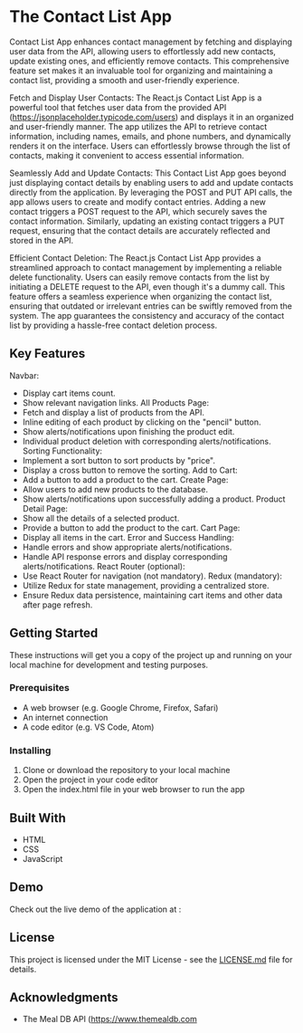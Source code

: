 # The Contact List App 

Contact List App enhances contact management by fetching and displaying user data from the API, allowing users to effortlessly add new contacts, update existing ones, and efficiently remove contacts. This comprehensive feature set makes it an invaluable tool for organizing and maintaining a contact list, providing a smooth and user-friendly experience.

Fetch and Display User Contacts: The React.js Contact List App is a powerful tool that fetches user data from the provided API (https://jsonplaceholder.typicode.com/users) and displays it in an organized and user-friendly manner. The app utilizes the API to retrieve contact information, including names, emails, and phone numbers, and dynamically renders it on the interface. Users can effortlessly browse through the list of contacts, making it convenient to access essential information.

Seamlessly Add and Update Contacts: This Contact List App goes beyond just displaying contact details by enabling users to add and update contacts directly from the application. By leveraging the POST and PUT API calls, the app allows users to create and modify contact entries. Adding a new contact triggers a POST request to the API, which securely saves the contact information. Similarly, updating an existing contact triggers a PUT request, ensuring that the contact details are accurately reflected and stored in the API.

Efficient Contact Deletion: The React.js Contact List App provides a streamlined approach to contact management by implementing a reliable delete functionality. Users can easily remove contacts from the list by initiating a DELETE request to the API, even though it's a dummy call. This feature offers a seamless experience when organizing the contact list, ensuring that outdated or irrelevant entries can be swiftly removed from the system. The app guarantees the consistency and accuracy of the contact list by providing a hassle-free contact deletion process.

## Key Features

Navbar:
- Display cart items count.
- Show relevant navigation links.
All Products Page:
- Fetch and display a list of products from the API.
- Inline editing of each product by clicking on the "pencil" button.
- Show alerts/notifications upon finishing the product edit.
- Individual product deletion with corresponding alerts/notifications.
Sorting Functionality:
- Implement a sort button to sort products by "price".
- Display a cross button to remove the sorting.
Add to Cart:
- Add a button to add a product to the cart.
Create Page:
- Allow users to add new products to the database.
- Show alerts/notifications upon successfully adding a product.
Product Detail Page:
- Show all the details of a selected product.
- Provide a button to add the product to the cart.
Cart Page:
- Display all items in the cart.
Error and Success Handling:
- Handle errors and show appropriate alerts/notifications.
- Handle API response errors and display corresponding alerts/notifications.
React Router (optional):
- Use React Router for navigation (not mandatory).
Redux (mandatory):
- Utilize Redux for state management, providing a centralized store.
- Ensure Redux data persistence, maintaining cart items and other data after page refresh.

## Getting Started

These instructions will get you a copy of the project up and running on your local machine for development and testing purposes.

### Prerequisites

- A web browser (e.g. Google Chrome, Firefox, Safari)
- An internet connection
- A code editor (e.g. VS Code, Atom)

### Installing

1. Clone or download the repository to your local machine
2. Open the project in your code editor
3. Open the index.html file in your web browser to run the app

## Built With

- HTML
- CSS
- JavaScript

## Demo

Check out the live demo of the application at : [](https://react-e-commerce-orcin.vercel.app/)


## License

This project is licensed under the MIT License - see the [LICENSE.md](LICENSE.md) file for details.

## Acknowledgments

- The Meal DB API (https://www.themealdb.com
